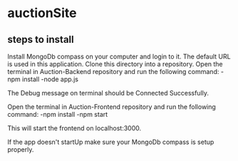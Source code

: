 # auctionSite

## steps to install

Install MongoDb compass on your computer and login to it. The default URL is used in this application.
Clone this directory into a repository.
Open the terminal in Auction-Backend repository and run the following command:
-npm install
-node app.js

The Debug message on terminal should be Connected Successfully.

Open the terminal in Auction-Frontend repository and run the following command:
-npm install
-npm start

This will start the frontend on localhost:3000.

If the app doesn't startUp make sure your MongoDb compass is setup properly.
